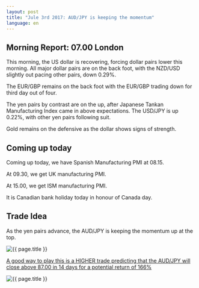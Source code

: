 ```yaml
---
layout: post
title: "Jule 3rd 2017: AUD/JPY is keeping the momentum"
language: en
---
```

## Morning Report: 07.00 London

This morning, the US dollar is recovering, forcing dollar pairs lower this morning. All major dollar pairs are on the back foot, with the NZD/USD slightly out pacing other pairs, down 0.29%.

The EUR/GBP remains on the back foot with the EUR/GBP trading down for third day out of four. 

The yen pairs by contrast are on the up, after Japanese Tankan Manufacturing Index came in above expectations. The USD/JPY is up 0.22%, with other yen pairs following suit. 

Gold remains on the defensive as the dollar shows signs of strength. 

## Coming up today

Coming up today, we have Spanish Manufacturing PMI at 08.15. 

At 09.30, we get UK manufacturing PMI. 

At 15.00, we get ISM manufacturing PMI. 

It is Canadian bank holiday today in honour of Canada day.

## Trade Idea

As the yen pairs advance, the AUD/JPY is keeping the momentum up at the top. 

<img class="post-image" src="{{ site.url }}/images/2017-07-03_07-24-31.jpg" alt="{{ page.title }}" title="{{ page.title }}">

<a href="%LINK%%?currency=GBP&market=forex&underlying=frxAUDJPY&formname=higherlower&duration_amount=14&duration_units=d&amount=10&amount_type=payout&expiry_type=duration&barrier=87.00" target="_blank">A good way to play this is a HIGHER trade predicting that the AUD/JPY will close above 87.00 in 14 days for a potential return of 166%</a>

<img class="post-image" src="{{ site.url }}/images/2017-07-03_07-26-18.jpg" alt="{{ page.title }}" title="{{ page.title }}">